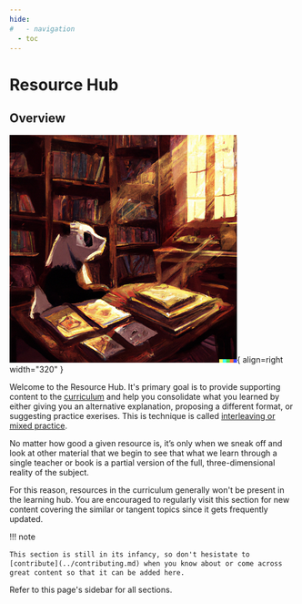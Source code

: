 ```yaml
---
hide:
#   - navigation
  - toc
---
```


# Resource Hub

## Overview

![contributing panda](/assets/images/library_panda_400.png){ align=right width="320" }

Welcome to the Resource Hub. It's primary goal is to provide supporting content to the [curriculum](../curriculum.md) and help you consolidate what you learned by either giving you an alternative explanation, proposing a different format, or suggesting practice exerises. This is technique is called [interleaving or mixed practice](https://effectiviology.com/interleaving/#:~:text=Interleaving%20is%20a%2).

No matter how good a given resource is, it’s only when we sneak off and look at other material that we begin to see that what we learn through a single teacher or book is a partial version of the full, three-dimensional reality of the subject.

For this reason, resources in the curriculum generally won't be present in the learning hub.
You are encouraged to regularly visit this section for new content covering the similar or tangent topics since it gets frequently updated.

!!! note

    This section is still in its infancy, so don't hesistate to [contribute](../contributing.md) when you know about or come across great content so that it can be added here.

Refer to this page's sidebar for all sections.
